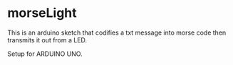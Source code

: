 # morseLight

This is an arduino sketch that codifies a txt message into morse code then transmits it out from a LED.

Setup for ARDUINO UNO.
